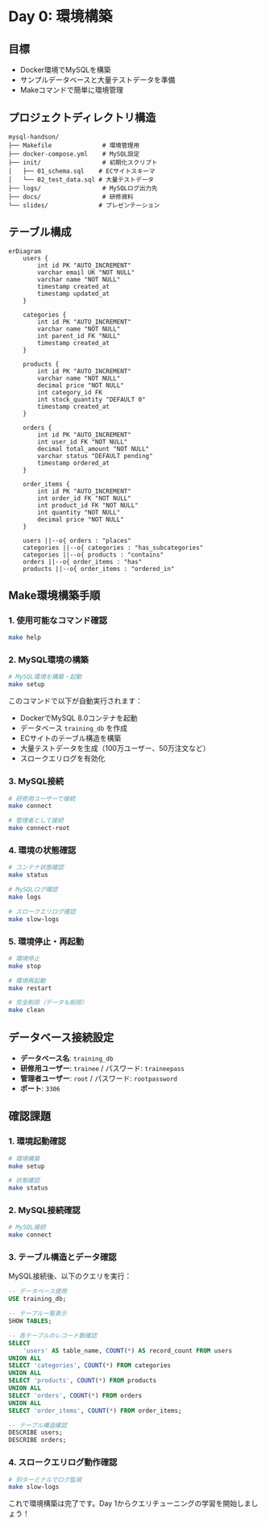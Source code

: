 # Day 0: 環境構築

## 目標
- Docker環境でMySQLを構築
- サンプルデータベースと大量テストデータを準備
- Makeコマンドで簡単に環境管理

## プロジェクトディレクトリ構造
```
mysql-handson/
├── Makefile              # 環境管理用
├── docker-compose.yml    # MySQL設定
├── init/                 # 初期化スクリプト
│   ├── 01_schema.sql    # ECサイトスキーマ
│   └── 02_test_data.sql # 大量テストデータ
├── logs/                 # MySQLログ出力先
├── docs/                 # 研修資料
└── slides/              # プレゼンテーション
```

## テーブル構成

```mermaid
erDiagram
    users {
        int id PK "AUTO_INCREMENT"
        varchar email UK "NOT NULL"
        varchar name "NOT NULL"
        timestamp created_at
        timestamp updated_at
    }
    
    categories {
        int id PK "AUTO_INCREMENT"
        varchar name "NOT NULL"
        int parent_id FK "NULL"
        timestamp created_at
    }
    
    products {
        int id PK "AUTO_INCREMENT"
        varchar name "NOT NULL"
        decimal price "NOT NULL"
        int category_id FK
        int stock_quantity "DEFAULT 0"
        timestamp created_at
    }
    
    orders {
        int id PK "AUTO_INCREMENT"
        int user_id FK "NOT NULL"
        decimal total_amount "NOT NULL"
        varchar status "DEFAULT pending"
        timestamp ordered_at
    }
    
    order_items {
        int id PK "AUTO_INCREMENT"
        int order_id FK "NOT NULL"
        int product_id FK "NOT NULL"
        int quantity "NOT NULL"
        decimal price "NOT NULL"
    }
    
    users ||--o{ orders : "places"
    categories ||--o{ categories : "has_subcategories"
    categories ||--o{ products : "contains"
    orders ||--o{ order_items : "has"
    products ||--o{ order_items : "ordered_in"
```

## Make環境構築手順

### 1. 使用可能なコマンド確認
```bash
make help
```

### 2. MySQL環境の構築
```bash
# MySQL環境を構築・起動
make setup
```

このコマンドで以下が自動実行されます：
- DockerでMySQL 8.0コンテナを起動
- データベース `training_db` を作成
- ECサイトのテーブル構造を構築
- 大量テストデータを生成（100万ユーザー、50万注文など）
- スロークエリログを有効化

### 3. MySQL接続
```bash
# 研修用ユーザーで接続
make connect

# 管理者として接続
make connect-root
```

### 4. 環境の状態確認
```bash
# コンテナ状態確認
make status

# MySQLログ確認
make logs

# スロークエリログ確認
make slow-logs
```

### 5. 環境停止・再起動
```bash
# 環境停止
make stop

# 環境再起動
make restart

# 完全削除（データも削除）
make clean
```

## データベース接続設定

- **データベース名**: `training_db`
- **研修用ユーザー**: `trainee` / パスワード: `traineepass`
- **管理者ユーザー**: `root` / パスワード: `rootpassword`
- **ポート**: `3306`

## 確認課題

### 1. 環境起動確認
```bash
# 環境構築
make setup

# 状態確認
make status
```

### 2. MySQL接続確認
```bash
# MySQL接続
make connect
```

### 3. テーブル構造とデータ確認
MySQL接続後、以下のクエリを実行：

```sql
-- データベース使用
USE training_db;

-- テーブル一覧表示
SHOW TABLES;

-- 各テーブルのレコード数確認
SELECT
    'users' AS table_name, COUNT(*) AS record_count FROM users
UNION ALL
SELECT 'categories', COUNT(*) FROM categories
UNION ALL
SELECT 'products', COUNT(*) FROM products
UNION ALL
SELECT 'orders', COUNT(*) FROM orders
UNION ALL
SELECT 'order_items', COUNT(*) FROM order_items;

-- テーブル構造確認
DESCRIBE users;
DESCRIBE orders;
```

### 4. スロークエリログ動作確認
```bash
# 別ターミナルでログ監視
make slow-logs
```

これで環境構築は完了です。Day 1からクエリチューニングの学習を開始しましょう！